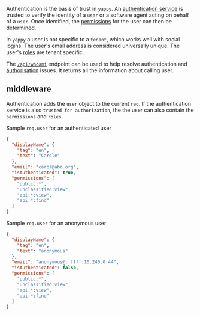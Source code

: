 Authentication is the basis of trust in `yappy`.  An [authentication service](Services.md#authentication) is trusted to verify the identity of a `user` or a software agent acting on behalf of a `user`.  Once identified, the [permissions](Permissions.md) for the user can then be determined.

In `yappy` a user is not specific to a `tenant`, which works well with social logins.  The user's email address is considered universally unique.  The user's [roles](Roles.md) are tenant specific.

The [`/api/whoami`](http://test.yappy-richardschneider.c9users.io:8080/api/whoami) endpoint can be used to help resolve authentication and [authorisation](Authorisation.md) issues.  It returns all the information about calling user.

## middleware

Authentication adds the `user` object to the current `req`.  If the authentication service is also `trusted for authorization`, the the user can also contain the `permissions` and `roles`.

Sample `req.user` for an authenticated user

````json
{
  "displayName": {
    "tag": "en",
    "text": "Carole"
  },
  "email": "carol@abc.org",
  "isAuthenticated": true,
  "permissions": [
    "public:*",
    "unclassified:view",
    "api:*:view",
    "api:*:find"
  ]
}
````

Sample `req.user` for an anonymous user

````json
{
  "displayName": {
    "tag": "en",
    "text": "anonymous"
  },
  "email": "anonymous@::ffff:10.240.0.44",
  "isAuthenticated": false,
  "permissions": [
    "public:*",
    "unclassified:view",
    "api:*:view",
    "api:*:find"
  ]
}
````
